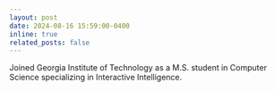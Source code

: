 ```yaml
---
layout: post
date: 2024-08-16 15:59:00-0400
inline: true
related_posts: false
---
```


Joined Georgia Institute of Technology as a M.S. student in Computer Science specializing in Interactive Intelligence.

